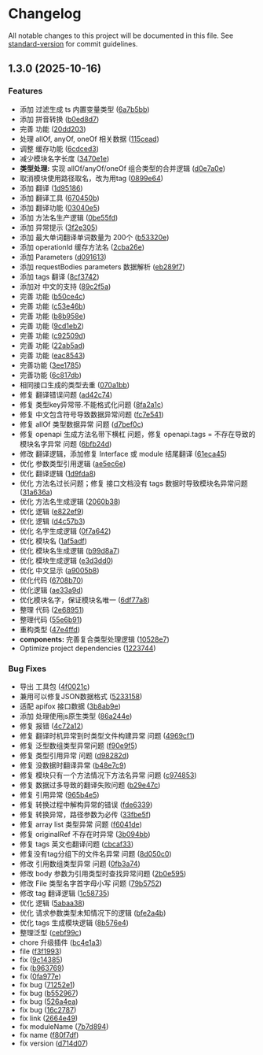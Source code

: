 # Changelog

All notable changes to this project will be documented in this file. See [standard-version](https://github.com/conventional-changelog/standard-version) for commit guidelines.

## 1.3.0 (2025-10-16)


### Features

*  添加 过滤生成 ts 内置变量类型 ([6a7b5bb](https://github.com/space-77/openapiFormat/commit/6a7b5bbf3203bee8ba725282c7e4c9e610c46f63))
*  添加 拼音转换 ([b0ed8d7](https://github.com/space-77/openapiFormat/commit/b0ed8d7f52f8916150424b8d1e6c47d4d0f4fa8f))
*  完善 功能 ([20dd203](https://github.com/space-77/openapiFormat/commit/20dd203bd9d0e6d585b172f038c3fd7046106de9))
* 处理 allOf, anyOf, oneOf 相关数据 ([115cead](https://github.com/space-77/openapiFormat/commit/115cead0651d3984e2b21c730f7983ceca300f89))
* 调整 缓存功能 ([6cdced3](https://github.com/space-77/openapiFormat/commit/6cdced36eede27136c13c874f68cc2ca867290a7))
* 减少模块名字长度 ([3470e1e](https://github.com/space-77/openapiFormat/commit/3470e1ede5a9d2b7ed92bfc6a96062a75a64c243))
* **类型处理:** 实现 allOf/anyOf/oneOf 组合类型的合并逻辑 ([d0e7a0e](https://github.com/space-77/openapiFormat/commit/d0e7a0e106a2a785e0eba21e5a7c2fa368b9a3f4))
* 取消模块使用路径取名，改为用tag ([0899e64](https://github.com/space-77/openapiFormat/commit/0899e6444fe087dae0496da251968650c8d7c237))
* 添加 翻译 ([1d95186](https://github.com/space-77/openapiFormat/commit/1d95186ac35b5686c806f763cfcd42f33804aa94))
* 添加 翻译工具 ([670450b](https://github.com/space-77/openapiFormat/commit/670450b24b1a9317daf6e60afb27c8611e3dc5d9))
* 添加 翻译功能 ([03040e5](https://github.com/space-77/openapiFormat/commit/03040e56db77420e7220e619d9165003ce86eb05))
* 添加 方法名生产逻辑 ([0be55fd](https://github.com/space-77/openapiFormat/commit/0be55fd455ed9423bf61a5361a1d14c6d3391115))
* 添加 异常提示 ([3f2e305](https://github.com/space-77/openapiFormat/commit/3f2e30580578505bd91680dbe77de383151bc39f))
* 添加 最大单词翻译单词数量为 200个 ([b53320e](https://github.com/space-77/openapiFormat/commit/b53320eae1eb12c722abdd049cff0f07a5eb1312))
* 添加 operationId 缓存方法名 ([2cba26e](https://github.com/space-77/openapiFormat/commit/2cba26ecc85d7a2745fabfefc7568b22013893ea))
* 添加 Parameters ([d091613](https://github.com/space-77/openapiFormat/commit/d091613cc32777961b32e9a19b39a3ed83825a90))
* 添加 requestBodies parameters 数据解析 ([eb289f7](https://github.com/space-77/openapiFormat/commit/eb289f71de4db71408b277f5ee2a587c65d9481a))
* 添加 tags 翻译 ([8cf3742](https://github.com/space-77/openapiFormat/commit/8cf37425bf3cf799547038bd34192577975adcb2))
* 添加对 中文的支持 ([89c2f5a](https://github.com/space-77/openapiFormat/commit/89c2f5a38574f0faa10ce88092b6e82827b72fcf))
* 完善 功能 ([b50ce4c](https://github.com/space-77/openapiFormat/commit/b50ce4cca5cda55a647f9cbe05bad3890eacb11b))
* 完善 功能 ([c53e46b](https://github.com/space-77/openapiFormat/commit/c53e46b4d3cefcf238ae9ee63a85f876f82b2ed9))
* 完善 功能 ([b8b958e](https://github.com/space-77/openapiFormat/commit/b8b958ef7b94612fbb111723903f20ee3993706b))
* 完善 功能 ([9cd1eb2](https://github.com/space-77/openapiFormat/commit/9cd1eb2dd3018502f5607ca20e08d944fb65f452))
* 完善 功能 ([c92509d](https://github.com/space-77/openapiFormat/commit/c92509de60ea8a1abd69e5c2b3e6c4cb41ae5316))
* 完善 功能 ([22ab5ad](https://github.com/space-77/openapiFormat/commit/22ab5ad882bd4d2c0337d48f5bb8a4f10c53dae9))
* 完善 功能 ([eac8543](https://github.com/space-77/openapiFormat/commit/eac8543120237937605edad26db525783afbf71a))
* 完善功能 ([3ee1785](https://github.com/space-77/openapiFormat/commit/3ee17853b23c315b46dd9e021bef60ddee1e2bbc))
* 完善功能 ([6c817db](https://github.com/space-77/openapiFormat/commit/6c817db0d128903e410cf8739f2d2b5ba0de6ebb))
* 相同接口生成的类型去重 ([070a1bb](https://github.com/space-77/openapiFormat/commit/070a1bb78d93eb3011866a6617564d73a2d693ba))
* 修复 翻译错误问题 ([ad42c74](https://github.com/space-77/openapiFormat/commit/ad42c74439f99a95e0de0214485d09a476ca53b8))
* 修复 类型key异常带.不能格式化问题 ([8fa2a1c](https://github.com/space-77/openapiFormat/commit/8fa2a1c104c20b91ebfbb345d9709f386b6eaa0e))
* 修复 中文包含符号导致数据异常问题 ([fc7e541](https://github.com/space-77/openapiFormat/commit/fc7e541f81831c8b7579809138a9660007af83a6))
* 修复 allOf 类型数据异常 问题 ([d7bef0c](https://github.com/space-77/openapiFormat/commit/d7bef0ce05f7dc4773ff1e13d0bd602fc2e58dd4))
* 修复 openapi  生成方法名带下横杠 问题，修复 openapi.tags = 不存在导致的模块名字异常 问题 ([6bfb24d](https://github.com/space-77/openapiFormat/commit/6bfb24d52a18493471a2c432a00c5d624ed226b0))
* 修改 翻译逻辑，添加修复 Interface 或 module 结尾翻译 ([61eca45](https://github.com/space-77/openapiFormat/commit/61eca4557d16d39a2f39fa8d3d0057cf473acf06))
* 优化 参数类型引用逻辑 ([ae5ec6e](https://github.com/space-77/openapiFormat/commit/ae5ec6eba1c756dc1ace5e71b55868b35cd46477))
* 优化 翻译逻辑 ([1d9fda8](https://github.com/space-77/openapiFormat/commit/1d9fda8de0ce6ddd93dd6deba0cfbeef0933118c))
* 优化 方法名过长问题；修复 接口文档没有 tags 数据时导致模块名异常问题 ([31a636a](https://github.com/space-77/openapiFormat/commit/31a636a26de72d8ee8168f89b6fd3979214162c7))
* 优化 方法名生成逻辑 ([2060b38](https://github.com/space-77/openapiFormat/commit/2060b38923d6fc439e43a4e9dcbdad35073c7ed5))
* 优化 逻辑 ([e822ef9](https://github.com/space-77/openapiFormat/commit/e822ef902189677e1f25eef086682222ad5a1e09))
* 优化 逻辑 ([d4c57b3](https://github.com/space-77/openapiFormat/commit/d4c57b304cee30f26c01f5f01d4a6e94b85acf1c))
* 优化 名字生成逻辑 ([0f7a642](https://github.com/space-77/openapiFormat/commit/0f7a642eef0b14caffcf3cd1148ff9a5ab4e3ac0))
* 优化 模块名 ([1af5adf](https://github.com/space-77/openapiFormat/commit/1af5adfb9c7877845c4d427f6fceb038a96db6ef))
* 优化 模块名生成逻辑 ([b99d8a7](https://github.com/space-77/openapiFormat/commit/b99d8a7f9ff83c7bee7aaccc9a10f2a5f2bb4662))
* 优化 模块生成逻辑 ([e3d3dd0](https://github.com/space-77/openapiFormat/commit/e3d3dd07c8baf909435b4a83bfe491571688adfd))
* 优化 中文显示 ([a9005b8](https://github.com/space-77/openapiFormat/commit/a9005b8bd06597404e3f4b028c0c63bb9f5354b7))
* 优化代码 ([6708b70](https://github.com/space-77/openapiFormat/commit/6708b700f57ba909dc6a151bc23d65d63fb699fb))
* 优化逻辑 ([ae33a9d](https://github.com/space-77/openapiFormat/commit/ae33a9d4bf952a2eaa2c698c2656183a6522284d))
* 优化模块名字，保证模块名唯一 ([6df77a8](https://github.com/space-77/openapiFormat/commit/6df77a81e1bd69ae62a5ce9b8597b9a36b571486))
* 整理 代码 ([2e68951](https://github.com/space-77/openapiFormat/commit/2e689510694325fe4e2853f979184ed210c6640c))
* 整理代码 ([55e6b91](https://github.com/space-77/openapiFormat/commit/55e6b9126098357c5a0746818913c2d506f338a9))
* 重构类型 ([47e4ffd](https://github.com/space-77/openapiFormat/commit/47e4ffdcc993c93090325a80f6be84648f1ede99))
* **components:** 完善复合类型处理逻辑 ([10528e7](https://github.com/space-77/openapiFormat/commit/10528e7206570176ee3cffed82e1b8f3ba66c532))
* Optimize project dependencies ([1223744](https://github.com/space-77/openapiFormat/commit/1223744e676bcdf5260ed5a2f8315484c5fc6d84))


### Bug Fixes

* 导出 工具包 ([4f0021c](https://github.com/space-77/openapiFormat/commit/4f0021cfeffed8cb0231fc42a70f56adeb38537d))
* 兼用可以修复JSON数据格式 ([5233158](https://github.com/space-77/openapiFormat/commit/52331583c24b8ff477db4b50b53c975e424744a2))
* 适配 apifox 接口数据 ([3b8ab9e](https://github.com/space-77/openapiFormat/commit/3b8ab9e25e7cb7ef81ccdc7b172e5abfe4df80a8))
* 添加 处理使用js原生类型 ([86a244e](https://github.com/space-77/openapiFormat/commit/86a244eba72c1458e5b5f93359b85d468e7a8cb4))
* 修复 报错 ([4c72a12](https://github.com/space-77/openapiFormat/commit/4c72a12c2ea956aa4dafdc4b956435c4b954472e))
* 修复 翻译时机异常到时类型文件构建异常 问题 ([4969cf1](https://github.com/space-77/openapiFormat/commit/4969cf1670da201a5734454eeff0666d2783dc5c))
* 修复 泛型数组类型异常问题 ([f90e9f5](https://github.com/space-77/openapiFormat/commit/f90e9f54d34d1af5c3917025a720bb6c4d0e2422))
* 修复 类型引用异常 问题 ([d98282d](https://github.com/space-77/openapiFormat/commit/d98282d2991bef35542db13bd1be84f2e97328ab))
* 修复 没数据时翻译异常 ([b48e7c9](https://github.com/space-77/openapiFormat/commit/b48e7c9869c861e5681f7b45b4f6de36205adb02))
* 修复 模块只有一个方法情况下方法名异常 问题 ([c974853](https://github.com/space-77/openapiFormat/commit/c974853a24f77751060561d23f842d94bfc93228))
* 修复 数据过多导致的翻译失败问题 ([b29e47c](https://github.com/space-77/openapiFormat/commit/b29e47c66d0897fb90c5b702f7b5b0613ce1dde1))
* 修复 引用异常 ([965b4e5](https://github.com/space-77/openapiFormat/commit/965b4e502b788ced2eb1f33a30f2cac563c4f67d))
* 修复 转换过程中解构异常的错误 ([fde6339](https://github.com/space-77/openapiFormat/commit/fde6339befa46c1fc74ccd7f565f935f8eac09d4))
* 修复 转换异常，路径参数为必传 ([33fbe5f](https://github.com/space-77/openapiFormat/commit/33fbe5f4a05a591c4fd18149ed01606e4bd7c505))
* 修复 array list 类型异常 问题 ([f6041de](https://github.com/space-77/openapiFormat/commit/f6041de7e1d754169fef2abe0d0fdc14f5bccf29))
* 修复 originalRef 不存在时异常 ([3b094bb](https://github.com/space-77/openapiFormat/commit/3b094bbce5ffebb303a636f17b2937c923674ba4))
* 修复 tags 英文也翻译问题 ([cbcaf33](https://github.com/space-77/openapiFormat/commit/cbcaf3372d85300bf4cea77bbda074d37b0ba5be))
* 修复没有tag分组下的文件名异常 问题 ([8d050c0](https://github.com/space-77/openapiFormat/commit/8d050c0978f6a1407eb78a206bae39702a6c4bc5))
* 修改 引用数组类型异常 问题 ([0fb3a74](https://github.com/space-77/openapiFormat/commit/0fb3a74bb8651eee0327138857a15b767e03bb19))
* 修改 body 参数为引用类型时查找异常问题 ([2b0e595](https://github.com/space-77/openapiFormat/commit/2b0e595390132a13e472ed11602223e5e3d3b645))
* 修改 File 类型名字首字母小写 问题 ([79b5752](https://github.com/space-77/openapiFormat/commit/79b57521667d8ae973aff1e7dac56184cf0e3420))
* 修改 tag 翻译逻辑 ([1c58735](https://github.com/space-77/openapiFormat/commit/1c58735bd54ab6e5ce98e13e201ba1dd720cfeca))
* 优化 逻辑 ([5abaa38](https://github.com/space-77/openapiFormat/commit/5abaa388f085b5de72e459ba7aba9b6a873a4184))
* 优化 请求参数类型未知情况下的逻辑 ([bfe2a4b](https://github.com/space-77/openapiFormat/commit/bfe2a4b29c4f73a83897ceaa8eb994a323c0d75f))
* 优化 tags 生成模块逻辑 ([8b576e4](https://github.com/space-77/openapiFormat/commit/8b576e4a4d38aaaa4e5e1bac3b21ffd0b9293c00))
* 整理泛型 ([cebf99c](https://github.com/space-77/openapiFormat/commit/cebf99ca4ceffa4a18731b1b866826f6516196fb))
* chore 升级插件 ([bc4e1a3](https://github.com/space-77/openapiFormat/commit/bc4e1a39ccb3b8d6bf08fdc417665dd83691dcf4))
* file ([f3f1993](https://github.com/space-77/openapiFormat/commit/f3f1993a2b3eb24183d5eaaae4dfda87e910eb5a))
* fix ([9c14385](https://github.com/space-77/openapiFormat/commit/9c143859b565290bd1c1a2ec2fe405d0e116b181))
* fix ([b963769](https://github.com/space-77/openapiFormat/commit/b963769e65adf6e1c9b91f2a2d338ff09a2b2b7b))
* fix ([0fa977e](https://github.com/space-77/openapiFormat/commit/0fa977e77333a10e078cbe8d94147fef8c58288c))
* fix bug ([71252e1](https://github.com/space-77/openapiFormat/commit/71252e10b444fadc85953c5bb847a99ea45c944b))
* fix bug ([b552967](https://github.com/space-77/openapiFormat/commit/b552967f7b1f9f6abb40bd2a1c353ba02f735c82))
* fix bug ([526a4ea](https://github.com/space-77/openapiFormat/commit/526a4ea1c221c30308615231ed2260da2d714bfe))
* fix bug ([16c2787](https://github.com/space-77/openapiFormat/commit/16c2787596213fab92ba2a86bc1cb63a56f7d17e))
* fix link ([2664e49](https://github.com/space-77/openapiFormat/commit/2664e492352a7f094c18241be2ef56c3a51b537f))
* fix moduleName ([7b7d894](https://github.com/space-77/openapiFormat/commit/7b7d8941d40154163ac80bec99e3fd2ad7e88832))
* fix name ([f80f7df](https://github.com/space-77/openapiFormat/commit/f80f7dfb54a2aa414712329812faf948e87a2691))
* fix version ([d714d07](https://github.com/space-77/openapiFormat/commit/d714d07e093a478c0ee08dc16ec45ee7267c48de))
